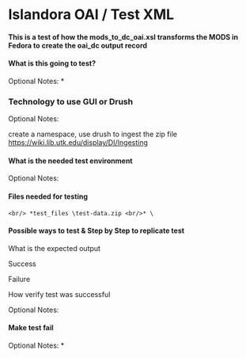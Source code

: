 # Islandora OAI / Test XML

#### This is a test of how the mods_to_dc_oai.xsl transforms the MODS in Fedora to create the oai_dc output record



#### What is this going to test? 
Optional Notes: *

### Technology to use GUI or Drush
Optional Notes:

create a namespace, use drush to ingest the zip file
https://wiki.lib.utk.edu/display/DI/Ingesting


#### What is the needed test environment
Optional Notes:  

#### Files needed for testing
`<br/> *test_files
\test-data.zip <br/>* \`


#### Possible ways to test & Step by Step to replicate test

What is the expected output

Success

Failure

How verify test was successful

Optional Notes:

#### Make test fail
Optional Notes: *
